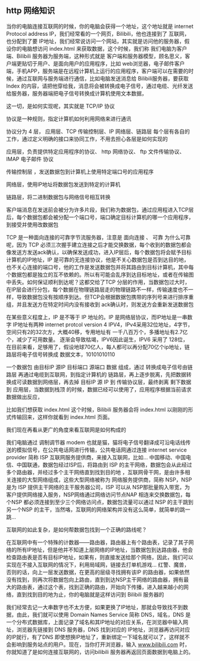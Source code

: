 ## http 网络知识

当你的电脑连接互联网的时候，你的电脑会获得一个地址，这个地址就是 internet Protocol address IP，我们经常看的一个网页，Bilibili，他也连接到了 互联网，也分配到了要 IP地址，我们经常说访问一个网站，其实就是访问他的服务器，假设你的电脑想访问 index.html 来获取数据，这个时候，我们称 我们电脑为客户端、Bilibili 服务器为服务端，这种形式就是 客户端和服务器模型，顾名思义，客户端更贴切于用户、是面向用户的应用程序，比如 web浏览器，电子邮件客户端，手机APP，服务端是在远程计算机上运行的应用程序，客户端可以在需要的时候，通过互联网与服务端进行通信，比如电脑发送消息给 Bilibili服务器，要获取 Index 的内容，请把他穿给我，消息将会被转换成电子信号，通过电缆、光纤发送给服务器，服务器端把电子信号转换成计算机使用文本数据，

这一切，是如何实现呢，其实就是 TCP/IP 协议

协议是一种规则，指定计算机如何利用网络来进行通讯 

协议分为 4 层， 应用层、TCP 传输控制层、IP 网络层、链路层  每个层有各自的工作，通过定义明确的接口来协同工作，不用去担心各层是如何实现的

应用层，负责提供特定应用程序的协议、 http 网络协议、 ftp 文件传输协议、IMAP 电子邮件 协议

传输控制层 ，发送数据包到计算机上使用特定端口号的应用程序

网络层，使用IP地址将数据包发送到特定的计算机

链路层，将二进制数据包与网络信号相互转换



客户端消息在发送前会被分为许多片段，我们称为数据包，通过应用程进入TCP层后，每个数据包都会被分配一个端口号，端口确定目标计算机的哪一个应用程序，到接受并使用改数据包

TCP 是一种面向连接的可靠字节流服务器，注意是 面向连接  、 可靠   为什么可靠呢，因为 TCP 必须三次握手建立连接之后才能交换数据，每个收到的数据包都会像发送方发送ack确认，以确保发送成功，进入IP层后，每个数据包将会赋予目标计算机的IP地址，IP 是可靠的无连接协议，他是不关心数据包是否到达目的地，也不关心连接的端口号，他的工作是发送数据包并将其路由到目标计算机，其中每个数据包都是独立的互不依赖的。所以有可能会乱序到达目标地址，或者在传输图中丢失。如何保证顺利到达呢？这都交给了TCP 分层的作用，当数据包过大时，在IP层会进行分包，每个数据在物理链路层走的物理链路不一样，传输速度也不一样，导致数据包没有按顺序到达。但TCP会根据数据包携带的序列号来进行排序重组，并且发送方在特定时间内没有接收到 ack确认时，则发送方会重新发送数据包

在某些意义程度上，IP 是不等于 IP 地址的。IP 是网络层协议，而IP地址是一串数字 IP地址有两种 internet protcol version 4  IPV4，IPv4采用32位地址，4字节，空间只有2的32次方，大概40移，专用地址有 一千八百万个，多播地址有2.7亿个，减少了可用数量。 逐渐会导致枯竭，IPV6因此诞生，IPV6 采用了 128位，   在目前来看，足够用了，假设地球70亿人，每人都可以再分配70亿个ip地址，链路层将电子信号转换成 数据文本，10101010110

一个数据包  由目标IP 源IP 目标端口 源端口 数据  组成，通过 转换成电子信号由链路层 再通过电缆到互联网，到指定计算机的 链路层，再上逐步脱离，先把数据转换成可读数据到网络层，再去掉 目标IP 源 IP 到 传输协议层，最终剥离 剩下数据到 应用层，当数据到栈顶 的时候，数据已经可以使用了，应用程序根据当前请求数据做出反应，

比如我们想获取 index.html 这个时候，Bilibili 服务器会将 index.html 以刚刚的形式传输回来，这样你就看到 index.html 页面。



我们现在再看从更广的角度来看互联网是如何构成的

我们电脑通过 调制调节器 modem 也就是猫，猫将电子信号翻译成可沿电话线传送的模拟信号，在公共电话网进行传输，公共电话网通过连接 internet service provider 简称 ISP 互联网服务提供商，来接入互联网，比如... 中国移动、中国电信、中国联通，数据包经过ISP后，将路由到 ISP 的主干网络，数据包会从此经过多个路由器，并经过多个主干网络直到找到目的地 ，互联网骨干网，是由许多相关连接的大型网络组成，这些大型网络被称为 网络服务提供商，简称 NSP，NSP 是为 ISP 提供主干网络的主干服务器公司，ISP 可以从 NSP那批量购入带宽，为客户提供网络接入服务，NSP网络通过网络访问节点NAP 相连来交换数据包，每个NSP 都必须连接到至少三个网络访问点，数据包流量可以通过 NSP 的主干跳到另一个NSP 的主干，当然咯，互联网的网络架构并没有这么简单，就简单的跳一跳... 

互联网的如此复杂，是如何帮数据包找到一个正确的路线呢？

在互联网中有一个特殊的计数器——路由器，路由器上有个路由表，记录了其子网络的所有IP地址，但是他并不知道上层网络的IP地址，当数据包到达路由器，他会检查路由表是否有目标IP地址，如果有，则直接发送给那个网络，因此，我们可以实现在不接入互联网的情况下，利用局域网，链接去打单机游戏...  红警、魔兽，否则的话，向上一层发送数据，在更高的层级寻找拥有该IP 的路由器，如果依然没有找到，则再次将数据包向上路由，直到到达NSP主干网络的路由器，拥有最大的路由表，通过这个表，找到正确的路由，开始向下传播，进入越来越小的网络，直到找到目的地为止，你的电脑就是这样访问到 Bilibili 服务器的

我们经常去记一大串数字也不太方便，如果更换了IP地址，那就会导致找不到数据，由此，我们就可以使用  Domain Names Service 简称 DNS，域名，DNS 是一个分布式数据库，上面记录了域名和其IP地址的对应关系，在浏览器中输入网址，浏览器先链接到 DNS 服务器，DNS 找到对应的 IP地址，浏览器再访问对应的IP就行，有了DNS 即使想换IP地址了，重新绑定一下域名就可以了，这样就不会影响到服务站点的用户。现在，当你打开浏览器，输入 www.bilibili.com 时，你就知道了是如何连接互联网的，访问bilibili 服务器再返回页面数据到电脑上的。